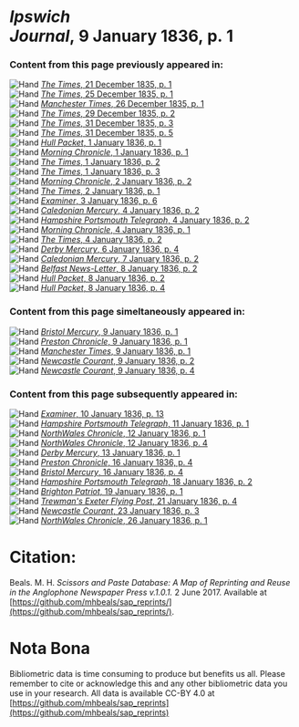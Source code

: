 # *Ipswich Journal*, 9 January 1836, p. 1  
  
### Content from this page previously appeared in:  
![Hand](http://scissorsandpaste.net/wp-content/uploads/2017/06/smallhandpointer.png) [*The Times*, 21 December 1835, p. 1](https://mhbeals.github.io/sap_html/The-Times/The-Times-21-December-1835-p-1)  
![Hand](http://scissorsandpaste.net/wp-content/uploads/2017/06/smallhandpointer.png) [*The Times*, 25 December 1835, p. 1](https://mhbeals.github.io/sap_html/The-Times/The-Times-25-December-1835-p-1)  
![Hand](http://scissorsandpaste.net/wp-content/uploads/2017/06/smallhandpointer.png) [*Manchester Times*, 26 December 1835, p. 1](https://mhbeals.github.io/sap_html/Manchester-Times/Manchester-Times-26-December-1835-p-1)  
![Hand](http://scissorsandpaste.net/wp-content/uploads/2017/06/smallhandpointer.png) [*The Times*, 29 December 1835, p. 2](https://mhbeals.github.io/sap_html/The-Times/The-Times-29-December-1835-p-2)  
![Hand](http://scissorsandpaste.net/wp-content/uploads/2017/06/smallhandpointer.png) [*The Times*, 31 December 1835, p. 3](https://mhbeals.github.io/sap_html/The-Times/The-Times-31-December-1835-p-3)  
![Hand](http://scissorsandpaste.net/wp-content/uploads/2017/06/smallhandpointer.png) [*The Times*, 31 December 1835, p. 5](https://mhbeals.github.io/sap_html/The-Times/The-Times-31-December-1835-p-5)  
![Hand](http://scissorsandpaste.net/wp-content/uploads/2017/06/smallhandpointer.png) [*Hull Packet*, 1 January 1836, p. 1](https://mhbeals.github.io/sap_html/Hull-Packet/Hull-Packet-1-January-1836-p-1)  
![Hand](http://scissorsandpaste.net/wp-content/uploads/2017/06/smallhandpointer.png) [*Morning Chronicle*, 1 January 1836, p. 1](https://mhbeals.github.io/sap_html/Morning-Chronicle/Morning-Chronicle-1-January-1836-p-1)  
![Hand](http://scissorsandpaste.net/wp-content/uploads/2017/06/smallhandpointer.png) [*The Times*, 1 January 1836, p. 2](https://mhbeals.github.io/sap_html/The-Times/The-Times-1-January-1836-p-2)  
![Hand](http://scissorsandpaste.net/wp-content/uploads/2017/06/smallhandpointer.png) [*The Times*, 1 January 1836, p. 3](https://mhbeals.github.io/sap_html/The-Times/The-Times-1-January-1836-p-3)  
![Hand](http://scissorsandpaste.net/wp-content/uploads/2017/06/smallhandpointer.png) [*Morning Chronicle*, 2 January 1836, p. 2](https://mhbeals.github.io/sap_html/Morning-Chronicle/Morning-Chronicle-2-January-1836-p-2)  
![Hand](http://scissorsandpaste.net/wp-content/uploads/2017/06/smallhandpointer.png) [*The Times*, 2 January 1836, p. 1](https://mhbeals.github.io/sap_html/The-Times/The-Times-2-January-1836-p-1)  
![Hand](http://scissorsandpaste.net/wp-content/uploads/2017/06/smallhandpointer.png) [*Examiner*, 3 January 1836, p. 6](https://mhbeals.github.io/sap_html/Examiner/Examiner-3-January-1836-p-6)  
![Hand](http://scissorsandpaste.net/wp-content/uploads/2017/06/smallhandpointer.png) [*Caledonian Mercury*, 4 January 1836, p. 2](https://mhbeals.github.io/sap_html/Caledonian-Mercury/Caledonian-Mercury-4-January-1836-p-2)  
![Hand](http://scissorsandpaste.net/wp-content/uploads/2017/06/smallhandpointer.png) [*Hampshire Portsmouth Telegraph*, 4 January 1836, p. 2](https://mhbeals.github.io/sap_html/Hampshire-Portsmouth-Telegraph/Hampshire-Portsmouth-Telegraph-4-January-1836-p-2)  
![Hand](http://scissorsandpaste.net/wp-content/uploads/2017/06/smallhandpointer.png) [*Morning Chronicle*, 4 January 1836, p. 1](https://mhbeals.github.io/sap_html/Morning-Chronicle/Morning-Chronicle-4-January-1836-p-1)  
![Hand](http://scissorsandpaste.net/wp-content/uploads/2017/06/smallhandpointer.png) [*The Times*, 4 January 1836, p. 2](https://mhbeals.github.io/sap_html/The-Times/The-Times-4-January-1836-p-2)  
![Hand](http://scissorsandpaste.net/wp-content/uploads/2017/06/smallhandpointer.png) [*Derby Mercury*, 6 January 1836, p. 4](https://mhbeals.github.io/sap_html/Derby-Mercury/Derby-Mercury-6-January-1836-p-4)  
![Hand](http://scissorsandpaste.net/wp-content/uploads/2017/06/smallhandpointer.png) [*Caledonian Mercury*, 7 January 1836, p. 2](https://mhbeals.github.io/sap_html/Caledonian-Mercury/Caledonian-Mercury-7-January-1836-p-2)  
![Hand](http://scissorsandpaste.net/wp-content/uploads/2017/06/smallhandpointer.png) [*Belfast News-Letter*, 8 January 1836, p. 2](https://mhbeals.github.io/sap_html/Belfast-News-Letter/Belfast-News-Letter-8-January-1836-p-2)  
![Hand](http://scissorsandpaste.net/wp-content/uploads/2017/06/smallhandpointer.png) [*Hull Packet*, 8 January 1836, p. 2](https://mhbeals.github.io/sap_html/Hull-Packet/Hull-Packet-8-January-1836-p-2)  
![Hand](http://scissorsandpaste.net/wp-content/uploads/2017/06/smallhandpointer.png) [*Hull Packet*, 8 January 1836, p. 4](https://mhbeals.github.io/sap_html/Hull-Packet/Hull-Packet-8-January-1836-p-4)  
  
### Content from this page simeltaneously appeared in:  
![Hand](http://scissorsandpaste.net/wp-content/uploads/2017/06/smallhandpointer.png) [*Bristol Mercury*, 9 January 1836, p. 1](https://mhbeals.github.io/sap_html/Bristol-Mercury/Bristol-Mercury-9-January-1836-p-1)  
![Hand](http://scissorsandpaste.net/wp-content/uploads/2017/06/smallhandpointer.png) [*Preston Chronicle*, 9 January 1836, p. 1](https://mhbeals.github.io/sap_html/Preston-Chronicle/Preston-Chronicle-9-January-1836-p-1)  
![Hand](http://scissorsandpaste.net/wp-content/uploads/2017/06/smallhandpointer.png) [*Manchester Times*, 9 January 1836, p. 1](https://mhbeals.github.io/sap_html/Manchester-Times/Manchester-Times-9-January-1836-p-1)  
![Hand](http://scissorsandpaste.net/wp-content/uploads/2017/06/smallhandpointer.png) [*Newcastle Courant*, 9 January 1836, p. 2](https://mhbeals.github.io/sap_html/Newcastle-Courant/Newcastle-Courant-9-January-1836-p-2)  
![Hand](http://scissorsandpaste.net/wp-content/uploads/2017/06/smallhandpointer.png) [*Newcastle Courant*, 9 January 1836, p. 4](https://mhbeals.github.io/sap_html/Newcastle-Courant/Newcastle-Courant-9-January-1836-p-4)  
  
### Content from this page subsequently appeared in:  
![Hand](http://scissorsandpaste.net/wp-content/uploads/2017/06/smallhandpointer.png) [*Examiner*, 10 January 1836, p. 13](https://mhbeals.github.io/sap_html/Examiner/Examiner-10-January-1836-p-13)  
![Hand](http://scissorsandpaste.net/wp-content/uploads/2017/06/smallhandpointer.png) [*Hampshire Portsmouth Telegraph*, 11 January 1836, p. 1](https://mhbeals.github.io/sap_html/Hampshire-Portsmouth-Telegraph/Hampshire-Portsmouth-Telegraph-11-January-1836-p-1)  
![Hand](http://scissorsandpaste.net/wp-content/uploads/2017/06/smallhandpointer.png) [*NorthWales Chronicle*, 12 January 1836, p. 1](https://mhbeals.github.io/sap_html/NorthWales-Chronicle/NorthWales-Chronicle-12-January-1836-p-1)  
![Hand](http://scissorsandpaste.net/wp-content/uploads/2017/06/smallhandpointer.png) [*NorthWales Chronicle*, 12 January 1836, p. 4](https://mhbeals.github.io/sap_html/NorthWales-Chronicle/NorthWales-Chronicle-12-January-1836-p-4)  
![Hand](http://scissorsandpaste.net/wp-content/uploads/2017/06/smallhandpointer.png) [*Derby Mercury*, 13 January 1836, p. 1](https://mhbeals.github.io/sap_html/Derby-Mercury/Derby-Mercury-13-January-1836-p-1)  
![Hand](http://scissorsandpaste.net/wp-content/uploads/2017/06/smallhandpointer.png) [*Preston Chronicle*, 16 January 1836, p. 4](https://mhbeals.github.io/sap_html/Preston-Chronicle/Preston-Chronicle-16-January-1836-p-4)  
![Hand](http://scissorsandpaste.net/wp-content/uploads/2017/06/smallhandpointer.png) [*Bristol Mercury*, 16 January 1836, p. 4](https://mhbeals.github.io/sap_html/Bristol-Mercury/Bristol-Mercury-16-January-1836-p-4)  
![Hand](http://scissorsandpaste.net/wp-content/uploads/2017/06/smallhandpointer.png) [*Hampshire Portsmouth Telegraph*, 18 January 1836, p. 2](https://mhbeals.github.io/sap_html/Hampshire-Portsmouth-Telegraph/Hampshire-Portsmouth-Telegraph-18-January-1836-p-2)  
![Hand](http://scissorsandpaste.net/wp-content/uploads/2017/06/smallhandpointer.png) [*Brighton Patriot*, 19 January 1836, p. 1](https://mhbeals.github.io/sap_html/Brighton-Patriot/Brighton-Patriot-19-January-1836-p-1)  
![Hand](http://scissorsandpaste.net/wp-content/uploads/2017/06/smallhandpointer.png) [*Trewman's Exeter Flying Post*, 21 January 1836, p. 4](https://mhbeals.github.io/sap_html/Trewman's-Exeter-Flying-Post/Trewman's-Exeter-Flying-Post-21-January-1836-p-4)  
![Hand](http://scissorsandpaste.net/wp-content/uploads/2017/06/smallhandpointer.png) [*Newcastle Courant*, 23 January 1836, p. 3](https://mhbeals.github.io/sap_html/Newcastle-Courant/Newcastle-Courant-23-January-1836-p-3)  
![Hand](http://scissorsandpaste.net/wp-content/uploads/2017/06/smallhandpointer.png) [*NorthWales Chronicle*, 26 January 1836, p. 1](https://mhbeals.github.io/sap_html/NorthWales-Chronicle/NorthWales-Chronicle-26-January-1836-p-1)  


# Citation: 

Beals. M. H. *Scissors and Paste Database: A Map of Reprinting and Reuse in the Anglophone Newspaper Press v.1.0.1.* 2 June 2017. Available at [https://github.com/mhbeals/sap_reprints/](https://github.com/mhbeals/sap_reprints/). 

# Nota Bona

Bibliometric data is time consuming to produce but benefits us all. Please remember to cite or acknowledge this and any other bibliometric data you use in your research. All data is available CC-BY 4.0 at [https://github.com/mhbeals/sap_reprints](https://github.com/mhbeals/sap_reprints)